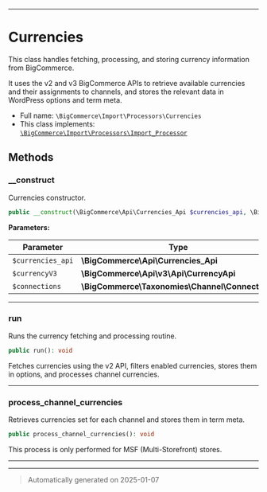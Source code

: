 ***

# Currencies

This class handles fetching, processing, and storing currency information from BigCommerce.

It uses the v2 and v3 BigCommerce APIs to retrieve available currencies and their assignments
to channels, and stores the relevant data in WordPress options and term meta.

* Full name: `\BigCommerce\Import\Processors\Currencies`
* This class implements:
[`\BigCommerce\Import\Processors\Import_Processor`](./classes/BigCommerce/Import/Processors/Import_Processor.md)




## Methods


### __construct

Currencies constructor.

```php
public __construct(\BigCommerce\Api\Currencies_Api $currencies_api, \BigCommerce\Api\v3\Api\CurrencyApi $currencyV3, \BigCommerce\Taxonomies\Channel\Connections $connections): mixed
```








**Parameters:**

| Parameter | Type | Description |
|-----------|------|-------------|
| `$currencies_api` | **\BigCommerce\Api\Currencies_Api** |  |
| `$currencyV3` | **\BigCommerce\Api\v3\Api\CurrencyApi** |  |
| `$connections` | **\BigCommerce\Taxonomies\Channel\Connections** |  |





***

### run

Runs the currency fetching and processing routine.

```php
public run(): void
```

Fetches currencies using the v2 API, filters enabled currencies, stores them in options, and processes channel currencies.










***

### process_channel_currencies

Retrieves currencies set for each channel and stores them in term meta.

```php
public process_channel_currencies(): void
```

This process is only performed for MSF (Multi-Storefront) stores.










***


***
> Automatically generated on 2025-01-07
